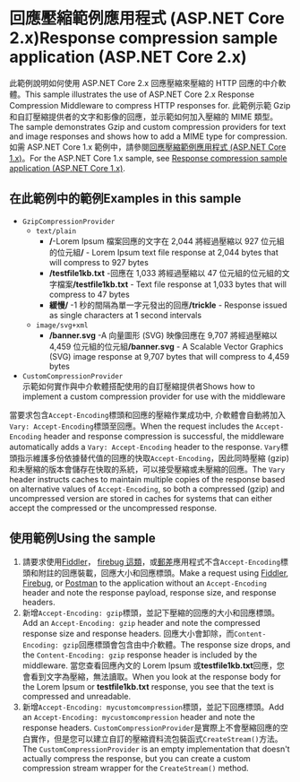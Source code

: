 # <a name="response-compression-sample-application-aspnet-core-2x"></a><span data-ttu-id="8e668-101">回應壓縮範例應用程式 (ASP.NET Core 2.x)</span><span class="sxs-lookup"><span data-stu-id="8e668-101">Response compression sample application (ASP.NET Core 2.x)</span></span>

<span data-ttu-id="8e668-102">此範例說明如何使用 ASP.NET Core 2.x 回應壓縮來壓縮的 HTTP 回應的中介軟體。</span><span class="sxs-lookup"><span data-stu-id="8e668-102">This sample illustrates the use of ASP.NET Core 2.x Response Compression Middleware to compress HTTP responses for.</span></span> <span data-ttu-id="8e668-103">此範例示範 Gzip 和自訂壓縮提供者的文字和影像的回應，並示範如何加入壓縮的 MIME 類型。</span><span class="sxs-lookup"><span data-stu-id="8e668-103">The sample demonstrates Gzip and custom compression providers for text and image responses and shows how to add a MIME type for compression.</span></span> <span data-ttu-id="8e668-104">如需 ASP.NET Core 1.x 範例中，請參閱[回應壓縮範例應用程式 (ASP.NET Core 1.x)](https://github.com/aspnet/Docs/tree/master/aspnetcore/performance/response-compression/samples/1.x)。</span><span class="sxs-lookup"><span data-stu-id="8e668-104">For the ASP.NET Core 1.x sample, see [Response compression sample application (ASP.NET Core 1.x)](https://github.com/aspnet/Docs/tree/master/aspnetcore/performance/response-compression/samples/1.x).</span></span>

## <a name="examples-in-this-sample"></a><span data-ttu-id="8e668-105">在此範例中的範例</span><span class="sxs-lookup"><span data-stu-id="8e668-105">Examples in this sample</span></span>
* `GzipCompressionProvider`
  * `text/plain`
    * <span data-ttu-id="8e668-106">**/**-Lorem Ipsum 檔案回應的文字在 2,044 將經過壓縮以 927 位元組的位元組</span><span class="sxs-lookup"><span data-stu-id="8e668-106">**/** - Lorem Ipsum text file response at 2,044 bytes that will compress to 927 bytes</span></span>
    * <span data-ttu-id="8e668-107">**/testfile1kb.txt** -回應在 1,033 將經過壓縮以 47 位元組的位元組的文字檔案</span><span class="sxs-lookup"><span data-stu-id="8e668-107">**/testfile1kb.txt** - Text file response at 1,033 bytes that will compress to 47 bytes</span></span>
    * <span data-ttu-id="8e668-108">**緩慢/** -1 秒的間隔為單一字元發出的回應</span><span class="sxs-lookup"><span data-stu-id="8e668-108">**/trickle** - Response issued as single characters at 1 second intervals</span></span> 
  * `image/svg+xml`
    * <span data-ttu-id="8e668-109">**/banner.svg** -A 向量圖形 (SVG) 映像回應在 9,707 將經過壓縮以 4,459 位元組的位元組</span><span class="sxs-lookup"><span data-stu-id="8e668-109">**/banner.svg** - A Scalable Vector Graphics (SVG) image response at 9,707 bytes that will compress to 4,459 bytes</span></span>
* `CustomCompressionProvider`<br><span data-ttu-id="8e668-110">示範如何實作與中介軟體搭配使用的自訂壓縮提供者</span><span class="sxs-lookup"><span data-stu-id="8e668-110">Shows how to implement a custom compression provider for use with the middleware</span></span>

<span data-ttu-id="8e668-111">當要求包含`Accept-Encoding`標頭和回應的壓縮作業成功中, 介軟體會自動將加入`Vary: Accept-Encoding`標頭至回應。</span><span class="sxs-lookup"><span data-stu-id="8e668-111">When the request includes the `Accept-Encoding` header and response compression is successful, the middleware automatically adds a `Vary: Accept-Encoding` header to the response.</span></span> <span data-ttu-id="8e668-112">`Vary`標頭指示維護多份依據替代值的回應的快取`Accept-Encoding`，因此同時壓縮 (gzip) 和未壓縮的版本會儲存在快取的系統，可以接受壓縮或未壓縮的回應。</span><span class="sxs-lookup"><span data-stu-id="8e668-112">The `Vary` header instructs caches to maintain multiple copies of the response based on alternative values of `Accept-Encoding`, so both a compressed (gzip) and uncompressed version are stored in caches for systems that can either accept the compressed or the uncompressed response.</span></span>

## <a name="using-the-sample"></a><span data-ttu-id="8e668-113">使用範例</span><span class="sxs-lookup"><span data-stu-id="8e668-113">Using the sample</span></span>
1. <span data-ttu-id="8e668-114">請要求使用[Fiddler](http://www.telerik.com/fiddler)， [firebug 這類](http://getfirebug.com/)，或[郵差](https://www.getpostman.com/)應用程式不含`Accept-Encoding`標頭和附註的回應裝載，回應大小和回應標頭。</span><span class="sxs-lookup"><span data-stu-id="8e668-114">Make a request using [Fiddler](http://www.telerik.com/fiddler), [Firebug](http://getfirebug.com/), or [Postman](https://www.getpostman.com/) to the application without an `Accept-Encoding` header and note the response payload, response size, and response headers.</span></span>
2. <span data-ttu-id="8e668-115">新增`Accept-Encoding: gzip`標頭，並記下壓縮的回應的大小和回應標頭。</span><span class="sxs-lookup"><span data-stu-id="8e668-115">Add an `Accept-Encoding: gzip` header and note the compressed response size and response headers.</span></span> <span data-ttu-id="8e668-116">回應大小會卸除，而`Content-Encoding: gzip`回應標頭會包含由中介軟體。</span><span class="sxs-lookup"><span data-stu-id="8e668-116">The response size drops, and the `Content-Encoding: gzip` response header is included by the middleware.</span></span> <span data-ttu-id="8e668-117">當您查看回應內文的 Lorem Ipsum 或**testfile1kb.txt**回應，您會看到文字為壓縮，無法讀取。</span><span class="sxs-lookup"><span data-stu-id="8e668-117">When you look at the response body for the Lorem Ipsum or **testfile1kb.txt** response, you see that the text is compressed and unreadable.</span></span>
3. <span data-ttu-id="8e668-118">新增`Accept-Encoding: mycustomcompression`標頭，並記下回應標頭。</span><span class="sxs-lookup"><span data-stu-id="8e668-118">Add an `Accept-Encoding: mycustomcompression` header and note the response headers.</span></span> <span data-ttu-id="8e668-119">`CustomCompressionProvider`是實際上不會壓縮回應的空白實作，但是您可以建立自訂的壓縮資料流包裝函式`CreateStream()`方法。</span><span class="sxs-lookup"><span data-stu-id="8e668-119">The `CustomCompressionProvider` is an empty implementation that doesn't actually compress the response, but you can create a custom compression stream wrapper for the `CreateStream()` method.</span></span>
